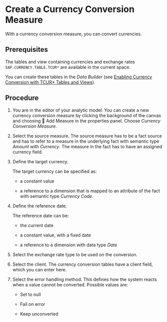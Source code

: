 <!-- loioec00efb338f3421a87dab4006d7ce6c8 -->

<link rel="stylesheet" type="text/css" href="../css/sap-icons.css"/>

# Create a Currency Conversion Measure

With a currency conversion measure, you can convert currencies.



<a name="loioec00efb338f3421a87dab4006d7ce6c8__prereq_nqr_5rf_mxb"/>

## Prerequisites

The tables and view containing currencies and exchange rates `SAP.CURRENCY.TABLE.TCUR*` are available in the current space.

You can create these tables in the *Data Builder* \(see [Enabling Currency Conversion with TCUR\* Tables and Views](../Creating-Finding-Sharing-Objects/enabling-currency-conversion-with-tcur-tables-and-views-b462239.md)\).



## Procedure

1.  You are in the editor of your analytic model. You can create a new currency conversion measure by clicking the background of the canvas and choosing <span class="FPA-icons"></span> Add Measure in the properties panel. Choose *Currency Conversion Measure*.

2.  Select the source measure. The source measure has to be a fact source and has to refer to a measure in the underlying fact with semantic type *Amount with Currency*. The measure in the fact has to have an assigned currency field.

3.  Define the target currency.

    The target currency can be specified as:

    -   a constant value

    -   a reference to a dimension that is mapped to an attribute of the fact with semantic type *Currency Code*.


4.  Define the reference date.

    The reference date can be:

    -   the current date
    -   a constant value, with a fixed date

    -   a reference to a dimension with data type *Date*

5.  Select the exchange rate type to be used on the conversion.

6.  Select the client. The currency conversion tables have a client field, which you can enter here.

7.  Select the error handling method. This defines how the system reacts when a value cannot be converted. Possible values are:

    -   Set to null

    -   Fail on error

    -   Keep unconverted



